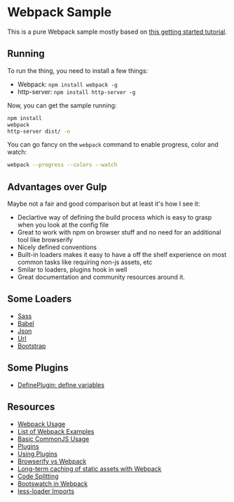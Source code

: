 # Webpack Sample

This is a pure Webpack sample mostly based on [this getting started tutorial](https://webpack.github.io/docs/tutorials/getting-started/).

## Running

To run the thing, you need to install a few things:

 - Webpack: `npm install webpack -g`
 - http-server: `npm install http-server -g`

Now, you can get the sample running:

```bash
npm install
webpack
http-server dist/ -o
```

You can go fancy on the `webpack` command to enable progress, color and watch:

```bash
webpack --progress --colors --watch
```

## Advantages over Gulp

Maybe not a fair and good comparison but at least it's how I see it: 

 - Declartive way of defining the build process which is easy to grasp when you look at the config file
 - Great to work with npm on browser stuff and no need for an additional tool like browserify
 - Nicely defined conventions
 - Built-in loaders makes it easy to have a off the shelf experience on most common tasks like requiring non-js assets, etc
 - Smilar to loaders, plugins hook in well
 - Great documentation and community resources around it.

## Some Loaders

 - [Sass](https://github.com/jtangelder/sass-loader)
 - [Babel](https://github.com/babel/babel-loader)
 - [Json](https://github.com/webpack/json-loader)
 - [Url](https://github.com/webpack/url-loader)
 - [Bootstrap](https://github.com/shakacode/bootstrap-loader)

## Some Plugins

 - [DefinePlugin: define variables](https://github.com/webpack/docs/wiki/list-of-plugins#defineplugin)

## Resources

 - [Webpack Usage](https://webpack.github.io/docs/usage.html)
 - [List of Webpack Examples](https://webpack.github.io/docs/examples.html)
 - [Basic CommonJS Usage](https://github.com/webpack/webpack/tree/master/examples/commonjs)
 - [Plugins](https://webpack.github.io/docs/usage.html#using-plugins)
 - [Using Plugins](https://webpack.github.io/docs/using-plugins.html)
 - [Browserify vs Webpack](https://medium.com/@housecor/browserify-vs-webpack-b3d7ca08a0a9#.mm20d28rj)
 - [Long-term caching of static assets with Webpack](https://medium.com/@okonetchnikov/long-term-caching-of-static-assets-with-webpack-1ecb139adb95#.3x33a1cr7)
 - [Code Splitting](https://webpack.github.io/docs/code-splitting.html)
 - [Bootswatch in Webpack](http://www.saulshanabrook.com/bootswatch-in-webpack/)
 - [less-loader Imports](https://github.com/webpack/less-loader/tree/da8e09a51aedfac97e9f1b6b8efe2e8589fe1b30#imports)